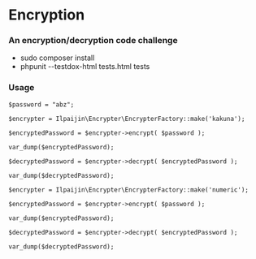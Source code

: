 # Encryption

### An encryption/decryption code challenge

- sudo composer install
- phpunit --testdox-html tests.html tests

### Usage

```
$password = "abz";

$encrypter = Ilpaijin\Encrypter\EncrypterFactory::make('kakuna');

$encryptedPassword = $encrypter->encrypt( $password );

var_dump($encryptedPassword);

$decryptedPassword = $encrypter->decrypt( $encryptedPassword );

var_dump($decryptedPassword);

$encrypter = Ilpaijin\Encrypter\EncrypterFactory::make('numeric');

$encryptedPassword = $encrypter->encrypt( $password );

var_dump($encryptedPassword);

$decryptedPassword = $encrypter->decrypt( $encryptedPassword );

var_dump($decryptedPassword);
```

